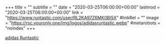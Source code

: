 +++
title = ""
subtitle = ""
date = "2020-03-25T06:00:00+00:00"
lastmod = "2020-03-25T06:00:00+00:00"
link = "https://www.runtastic.com/user/RL2KA97Z6MK0BI5X"
#linkRel = ""
image = "https://rsc.youronly.one/img/logos/adidasruntastic.webp"
#metarobots = "noindex"
+++

[adidas Runtastic](https://www.runtastic.com/user/RL2KA97Z6MK0BI5X "adidas Runtastic")

